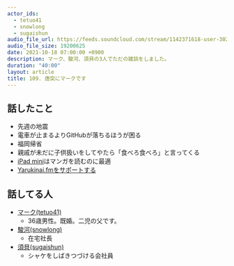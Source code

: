```yaml
---
actor_ids:
  - tetuo41
  - snowlong
  - sugaishun
audio_file_url: https://feeds.soundcloud.com/stream/1142371618-user-302747142-yarukinai-109-2021-10-18.mp3
audio_file_size: 19200625
date: 2021-10-18 07:00:00 +0900
description: マーク、駿河、須貝の3人でただの雑談をしました。
duration: "40:00"
layout: article
title: 109. 唐突にマークです
---
```


## 話したこと
- 先週の地震
- 電車が止まるよりGitHubが落ちるほうが困る
- 福岡帰省
- 親戚が未だに子供扱いをしてやたら「食べろ食べろ」と言ってくる
- [iPad mini](https://www.apple.com/jp/ipad-mini/)はマンガを読むのに最適
- [Yarukinai.fmをサポートする](https://note.com/tetuo41/circle)

## 話してる人
- [マーク(tetuo41)](https://twitter.com/tetuo41)
  - 36歳男性。既婚。二児の父です。
- [駿河(snowlong)](https://twitter.com/_snowlong)
  - 在宅社長
- [須貝(sugaishun)](https://twitter.com/sugaishun)
  - シャケをしばきつづける会社員
